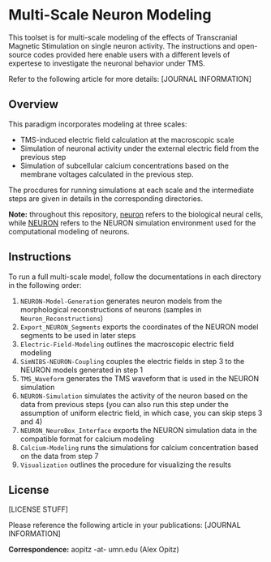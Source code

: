 # Multi-Scale Neuron Modeling
This toolset is for multi-scale modeling of the effects of Transcranial Magnetic Stimulation on single neuron activity. The instructions and open-source codes provided here enable users with a different levels of expertese to investigate the neuronal behavior under TMS.

Refer to the following article for more details:
[JOURNAL INFORMATION]

## Overview
This paradigm incorporates modeling at three scales:

- TMS-induced electric field calculation at the macroscopic scale 
- Simulation of neuronal activity under the external electric field from the previous step
- Simulation of subcellular calcium concentrations based on the membrane voltages calculated in the previous step.

The procdures for running simulations at each scale and the intermediate steps are given in details in the corresponding directories.

**Note:** throughout this repository, <ins>neuron</ins> refers to the biological neural cells, while <ins>NEURON</ins> refers to the NEURON simulation environment used for the computational modeling of neurons.

## Instructions
To run a full multi-scale model, follow the documentations in each directory in the following order:
1. <code>NEURON-Model-Generation</code> generates neuron models from the morphological reconstructions of neurons (samples in <code>Neuron_Reconstructions</code>)
2. <code>Export_NEURON_Segments</code> exports the coordinates of the NEURON model segments to be used in later steps
3. <code>Electric-Field-Modeling</code> outlines the macroscopic electric field modeling
4. <code>SimNIBS-NEURON-Coupling</code> couples the electric fields in step 3 to the NEURON models generated in step 1
5. <code>TMS_Waveform</code> generates the TMS waveform that is used in the NEURON simulation
6. <code>NEURON-Simulation</code> simulates the activity of the neuron based on the data from previous steps (you can also run this step under the assumption of uniform electric field, in which case, you can skip steps 3 and 4)
7. <code>NEURON_NeuroBox_Interface</code> exports the NEURON simulation data in the compatible format for calcium modeling
8. <code>Calcium-Modeling</code> runs the simulations for calcium concentration based on the data from step 7
9. <code>Visualization</code> outlines the procedure for visualizing the results

## License
[LICENSE STUFF]

Please reference the following article in your publications:
[JOURNAL INFORMATION]

**Correspondence:** aopitz -at- umn.edu (Alex Opitz)
